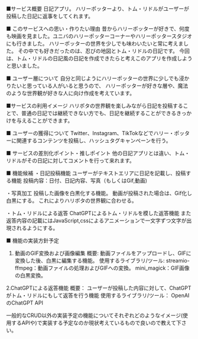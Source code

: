 ■サービス概要
日記アプリ。
ハリーポッターより、トム・リドルがユーザーが投稿した日記に返事をしてくれます。

■ このサービスへの思い・作りたい理由
昔からハリーポッターが好きで、何度も映画を見ました。ユニバのハリーポッターコーナーやハリーポッタースタジオにも行きました。
ハリーポッターの世界を少しでも味わいたいと常に考えました。
その中でも好きだったのは、忍びの地図とトム・リドルの日記です。
今回は、トム・リドルの日記風の日記を作成できたらと考えこのアプリを作成しようと思いました。

■ ユーザー層について
自分と同じようにハリーポッターの世界に少しでも浸かりたいと思っている人がいると思うので、
ハリーポッターが好きな層や、魔法のような世界観が好きな人に向け作成を考えています。

■サービスの利用イメージ
ハリポタの世界観を楽しみながら日記を投稿することで、普通の日記では継続できない方でも、日記を継続することができるきっかけを与えることができます。

■ ユーザーの獲得について
Twitter、Instagram、TikTokなどでハリー・ポッターに関連するコンテンツを投稿し、ハッシュタグキャンペーンを行う。

■ サービスの差別化ポイント・推しポイント
他の日記アプリとは違い、トム・リドルがその日記に対してコメントを行って来れます。

■ 機能候補
・日記投稿機能
ユーザーがテキストエリアに日記を記載し、投稿する機能
投稿内容：日付、日記内容、写真（もしくはGif,動画)

・写真加工
投稿した画像を白黒化する機能。
動画が投稿された場合は、Gif化し白黒にする。
これによりハリポタの世界観に合わせる。

・トム・リドルによる返答
ChatGPTによるトム・リドルを模した返答機能
また返答内容の記載にはJavaScript,cssによるアニメーションで一文字ずつ文字が出現されるようにする。

■ 機能の実装方針予定

1. 動画のGIF変換および画像編集
概要:
動画ファイルをアップロードし、GIFに変換した後、白黒に編集する機能。
使用するライブラリ/ツール:
streamio-ffmpeg：動画ファイルの処理およびGIFへの変換。
mini_magick：GIF画像の白黒変換。

2.ChatGPTによる返答機能
概要：
ユーザーが投稿した内容に対して、ChatGPTがトム・リドルにもして返答を行う機能
使用するライブラリ/ツール：
OpenAIのChatGPT API

一般的なCRUD以外の実装予定の機能についてそれぞれどのようなイメージ(使用するAPIや)で実装する予定なのか現状考えているもので良いので教えて下さい。
